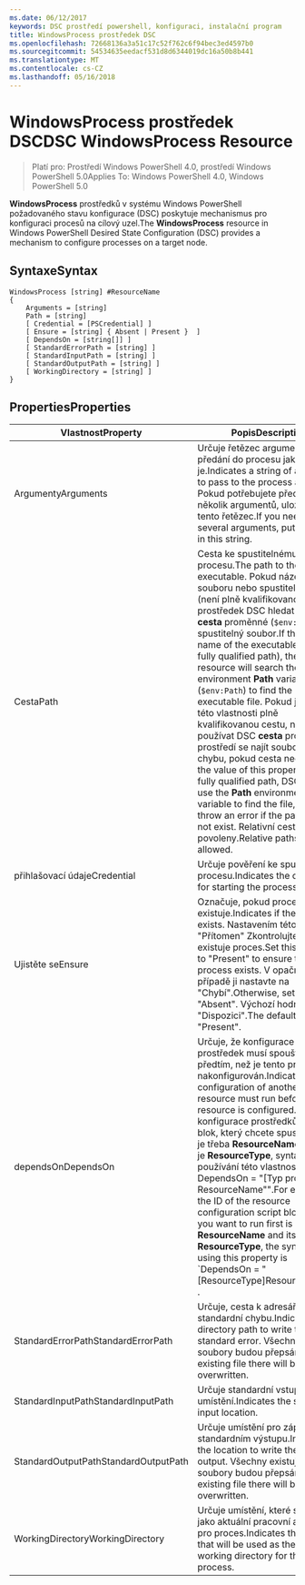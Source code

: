 ```yaml
---
ms.date: 06/12/2017
keywords: DSC prostředí powershell, konfiguraci, instalační program
title: WindowsProcess prostředek DSC
ms.openlocfilehash: 72668136a3a51c17c52f762c6f94bec3ed4597b0
ms.sourcegitcommit: 54534635eedacf531d8d6344019dc16a50b8b441
ms.translationtype: MT
ms.contentlocale: cs-CZ
ms.lasthandoff: 05/16/2018
---
```

# <a name="dsc-windowsprocess-resource"></a><span data-ttu-id="5e3b5-103">WindowsProcess prostředek DSC</span><span class="sxs-lookup"><span data-stu-id="5e3b5-103">DSC WindowsProcess Resource</span></span>

> <span data-ttu-id="5e3b5-104">Platí pro: Prostředí Windows PowerShell 4.0, prostředí Windows PowerShell 5.0</span><span class="sxs-lookup"><span data-stu-id="5e3b5-104">Applies To: Windows PowerShell 4.0, Windows PowerShell 5.0</span></span>

<span data-ttu-id="5e3b5-105">**WindowsProcess** prostředků v systému Windows PowerShell požadovaného stavu konfigurace (DSC) poskytuje mechanismus pro konfiguraci procesů na cílový uzel.</span><span class="sxs-lookup"><span data-stu-id="5e3b5-105">The **WindowsProcess** resource in Windows PowerShell Desired State Configuration (DSC) provides a mechanism to configure processes on a target node.</span></span>

## <a name="syntax"></a><span data-ttu-id="5e3b5-106">Syntaxe</span><span class="sxs-lookup"><span data-stu-id="5e3b5-106">Syntax</span></span>

```
WindowsProcess [string] #ResourceName
{
    Arguments = [string]
    Path = [string]
    [ Credential = [PSCredential] ]
    [ Ensure = [string] { Absent | Present }  ]
    [ DependsOn = [string[]] ]
    [ StandardErrorPath = [string] ]
    [ StandardInputPath = [string] ]
    [ StandardOutputPath = [string] ]
    [ WorkingDirectory = [string] ]
}
```

## <a name="properties"></a><span data-ttu-id="5e3b5-107">Properties</span><span class="sxs-lookup"><span data-stu-id="5e3b5-107">Properties</span></span>
|  <span data-ttu-id="5e3b5-108">Vlastnost</span><span class="sxs-lookup"><span data-stu-id="5e3b5-108">Property</span></span>  |  <span data-ttu-id="5e3b5-109">Popis</span><span class="sxs-lookup"><span data-stu-id="5e3b5-109">Description</span></span>   |
|---|---|
| <span data-ttu-id="5e3b5-110">Argumenty</span><span class="sxs-lookup"><span data-stu-id="5e3b5-110">Arguments</span></span>| <span data-ttu-id="5e3b5-111">Určuje řetězec argumenty předání do procesu jako-je.</span><span class="sxs-lookup"><span data-stu-id="5e3b5-111">Indicates a string of arguments to pass to the process as-is.</span></span> <span data-ttu-id="5e3b5-112">Pokud potřebujete předání několik argumentů, uložili je na tento řetězec.</span><span class="sxs-lookup"><span data-stu-id="5e3b5-112">If you need to pass several arguments, put them all in this string.</span></span>|
| <span data-ttu-id="5e3b5-113">Cesta</span><span class="sxs-lookup"><span data-stu-id="5e3b5-113">Path</span></span>| <span data-ttu-id="5e3b5-114">Cesta ke spustitelnému souboru procesu.</span><span class="sxs-lookup"><span data-stu-id="5e3b5-114">The path to the process executable.</span></span> <span data-ttu-id="5e3b5-115">Pokud název souboru nebo spustitelný soubor (není plně kvalifikovanou cestu), prostředek DSC hledat prostředí **cesta** proměnné (`$env:Path`) najít spustitelný soubor.</span><span class="sxs-lookup"><span data-stu-id="5e3b5-115">If this the file name of the executable (not the fully qualified path), the DSC resource will search the environment **Path** variable (`$env:Path`) to find the executable file.</span></span> <span data-ttu-id="5e3b5-116">Pokud je hodnota této vlastnosti plně kvalifikovanou cestu, nebude používat DSC **cesta** proměnné prostředí se najít soubor a vyvolá chybu, pokud cesta neexistuje.</span><span class="sxs-lookup"><span data-stu-id="5e3b5-116">If the value of this property is a fully qualified path, DSC will not use the **Path** environment variable to find the file, and will throw an error if the path does not exist.</span></span> <span data-ttu-id="5e3b5-117">Relativní cesty nejsou povoleny.</span><span class="sxs-lookup"><span data-stu-id="5e3b5-117">Relative paths are not allowed.</span></span>|
| <span data-ttu-id="5e3b5-118">přihlašovací údaje</span><span class="sxs-lookup"><span data-stu-id="5e3b5-118">Credential</span></span>| <span data-ttu-id="5e3b5-119">Určuje pověření ke spuštění procesu.</span><span class="sxs-lookup"><span data-stu-id="5e3b5-119">Indicates the credentials for starting the process.</span></span>|
| <span data-ttu-id="5e3b5-120">Ujistěte se</span><span class="sxs-lookup"><span data-stu-id="5e3b5-120">Ensure</span></span>| <span data-ttu-id="5e3b5-121">Označuje, pokud proces existuje.</span><span class="sxs-lookup"><span data-stu-id="5e3b5-121">Indicates if the process exists.</span></span> <span data-ttu-id="5e3b5-122">Nastavením této vlastnosti "Přítomen" Zkontrolujte, zda existuje proces.</span><span class="sxs-lookup"><span data-stu-id="5e3b5-122">Set this property to "Present" to ensure that the process exists.</span></span> <span data-ttu-id="5e3b5-123">V opačném případě ji nastavte na "Chybí".</span><span class="sxs-lookup"><span data-stu-id="5e3b5-123">Otherwise, set it to "Absent".</span></span> <span data-ttu-id="5e3b5-124">Výchozí hodnota je "Dispozici".</span><span class="sxs-lookup"><span data-stu-id="5e3b5-124">The default is "Present".</span></span>|
| <span data-ttu-id="5e3b5-125">dependsOn</span><span class="sxs-lookup"><span data-stu-id="5e3b5-125">DependsOn</span></span> | <span data-ttu-id="5e3b5-126">Určuje, že konfigurace jiný prostředek musí spouštět předtím, než je tento prostředek nakonfigurován.</span><span class="sxs-lookup"><span data-stu-id="5e3b5-126">Indicates that the configuration of another resource must run before this resource is configured.</span></span> <span data-ttu-id="5e3b5-127">Pokud ID konfigurace prostředků skriptu blok, který chcete spustit nejprve je třeba __ResourceName__ a její typ je __ResourceType__, syntaxe pro používání této vlastnosti je ' DependsOn = "[Typ prostředku] ResourceName"".</span><span class="sxs-lookup"><span data-stu-id="5e3b5-127">For example, if the ID of the resource configuration script block that you want to run first is __ResourceName__ and its type is __ResourceType__, the syntax for using this property is \`DependsOn = "[ResourceType]ResourceName"\`\` .</span></span>|
| <span data-ttu-id="5e3b5-128">StandardErrorPath</span><span class="sxs-lookup"><span data-stu-id="5e3b5-128">StandardErrorPath</span></span>| <span data-ttu-id="5e3b5-129">Určuje, cesta k adresáři pro zápis standardní chybu.</span><span class="sxs-lookup"><span data-stu-id="5e3b5-129">Indicates the directory path to write the standard error.</span></span> <span data-ttu-id="5e3b5-130">Všechny existující soubory budou přepsány.</span><span class="sxs-lookup"><span data-stu-id="5e3b5-130">Any existing file there will be overwritten.</span></span>|
| <span data-ttu-id="5e3b5-131">StandardInputPath</span><span class="sxs-lookup"><span data-stu-id="5e3b5-131">StandardInputPath</span></span>| <span data-ttu-id="5e3b5-132">Určuje standardní vstupní umístění.</span><span class="sxs-lookup"><span data-stu-id="5e3b5-132">Indicates the standard input location.</span></span>|
| <span data-ttu-id="5e3b5-133">StandardOutputPath</span><span class="sxs-lookup"><span data-stu-id="5e3b5-133">StandardOutputPath</span></span>| <span data-ttu-id="5e3b5-134">Určuje umístění pro zápis ve standardním výstupu.</span><span class="sxs-lookup"><span data-stu-id="5e3b5-134">Indicates the location to write the standard output.</span></span> <span data-ttu-id="5e3b5-135">Všechny existující soubory budou přepsány.</span><span class="sxs-lookup"><span data-stu-id="5e3b5-135">Any existing file there will be overwritten.</span></span>|
| <span data-ttu-id="5e3b5-136">WorkingDirectory</span><span class="sxs-lookup"><span data-stu-id="5e3b5-136">WorkingDirectory</span></span>| <span data-ttu-id="5e3b5-137">Určuje umístění, které se použije jako aktuální pracovní adresář pro proces.</span><span class="sxs-lookup"><span data-stu-id="5e3b5-137">Indicates the location that will be used as the current working directory for the process.</span></span>|